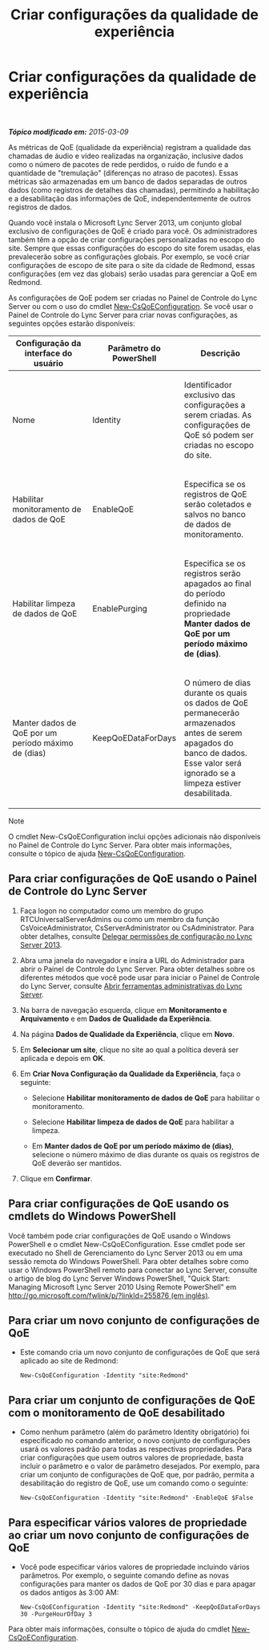 ﻿---
title: Criar configurações da qualidade de experiência
TOCTitle: Criar configurações da qualidade de experiência
ms:assetid: 64f05569-07c7-4f76-a96b-ea4125a510d5
ms:mtpsurl: https://technet.microsoft.com/pt-br/library/Gg521006(v=OCS.15)
ms:contentKeyID: 49306927
ms.date: 05/19/2016
mtps_version: v=OCS.15
ms.translationtype: HT
---

# Criar configurações da qualidade de experiência

 

_**Tópico modificado em:** 2015-03-09_

As métricas de QoE (qualidade da experiência) registram a qualidade das chamadas de áudio e vídeo realizadas na organização, inclusive dados como o número de pacotes de rede perdidos, o ruído de fundo e a quantidade de "tremulação" (diferenças no atraso de pacotes). Essas métricas são armazenadas em um banco de dados separadas de outros dados (como registros de detalhes das chamadas), permitindo a habilitação e a desabilitação das informações de QoE, independentemente de outros registros de dados.

Quando você instala o Microsoft Lync Server 2013, um conjunto global exclusivo de configurações de QoE é criado para você. Os administradores também têm a opção de criar configurações personalizadas no escopo do site. Sempre que essas configurações do escopo do site forem usadas, elas prevalecerão sobre as configurações globais. Por exemplo, se você criar configurações de escopo de site para o site da cidade de Redmond, essas configurações (em vez das globais) serão usadas para gerenciar a QoE em Redmond.

As configurações de QoE podem ser criadas no Painel de Controle do Lync Server ou com o uso do cmdlet [New-CsQoEConfiguration](https://docs.microsoft.com/en-us/powershell/module/skype/New-CsQoEConfiguration). Se você usar o Painel de Controle do Lync Server para criar novas configurações, as seguintes opções estarão disponíveis:


<table>
<colgroup>
<col style="width: 33%" />
<col style="width: 33%" />
<col style="width: 33%" />
</colgroup>
<thead>
<tr class="header">
<th>Configuração da interface do usuário</th>
<th>Parâmetro do PowerShell</th>
<th>Descrição</th>
</tr>
</thead>
<tbody>
<tr class="odd">
<td><p>Nome</p></td>
<td><p>Identity</p></td>
<td><p>Identificador exclusivo das configurações a serem criadas. As configurações de QoE só podem ser criadas no escopo do site.</p></td>
</tr>
<tr class="even">
<td><p>Habilitar monitoramento de dados de QoE</p></td>
<td><p>EnableQoE</p></td>
<td><p>Especifica se os registros de QoE serão coletados e salvos no banco de dados de monitoramento.</p></td>
</tr>
<tr class="odd">
<td><p>Habilitar limpeza de dados de QoE</p></td>
<td><p>EnablePurging</p></td>
<td><p>Especifica se os registros serão apagados ao final do período definido na propriedade <strong>Manter dados de QoE por um período máximo de (dias)</strong>.</p></td>
</tr>
<tr class="even">
<td><p>Manter dados de QoE por um período máximo de (dias)</p></td>
<td><p>KeepQoEDataForDays</p></td>
<td><p>O número de dias durante os quais os dados de QoE permanecerão armazenados antes de serem apagados do banco de dados. Esse valor será ignorado se a limpeza estiver desabilitada.</p></td>
</tr>
</tbody>
</table>


> [!note]  
> O cmdlet New-CsQoEConfiguration inclui opções adicionais não disponíveis no Painel de Controle do Lync Server. Para obter mais informações, consulte o tópico de ajuda <a href="https://docs.microsoft.com/en-us/powershell/module/skype/New-CsQoEConfiguration">New-CsQoEConfiguration</a>.

## Para criar configurações de QoE usando o Painel de Controle do Lync Server

1.  Faça logon no computador como um membro do grupo RTCUniversalServerAdmins ou como um membro da função CsVoiceAdministrator, CsServerAdministrator ou CsAdministrator. Para obter detalhes, consulte [Delegar permissões de configuração no Lync Server 2013](lync-server-2013-delegate-setup-permissions.md).

2.  Abra uma janela do navegador e insira a URL do Administrador para abrir o Painel de Controle do Lync Server. Para obter detalhes sobre os diferentes métodos que você pode usar para iniciar o Painel de Controle do Lync Server, consulte [Abrir ferramentas administrativas do Lync Server](lync-server-2013-open-lync-server-administrative-tools.md).

3.  Na barra de navegação esquerda, clique em **Monitoramento e Arquivamento** e em **Dados de Qualidade da Experiência**.

4.  Na página **Dados de Qualidade da Experiência**, clique em **Novo**.

5.  Em **Selecionar um site**, clique no site ao qual a política deverá ser aplicada e depois em **OK**.

6.  Em **Criar Nova Configuração da Qualidade da Experiência**, faça o seguinte:
    
      - Selecione **Habilitar monitoramento de dados de QoE** para habilitar o monitoramento.
    
      - Selecione **Habilitar limpeza de dados de QoE** para habilitar a limpeza.
    
      - Em **Manter dados de QoE por um período máximo de (dias)**, selecione o número máximo de dias durante os quais os registros de QoE deverão ser mantidos.

7.  Clique em **Confirmar**.

## Para criar configurações de QoE usando os cmdlets do Windows PowerShell

Você também pode criar configurações de QoE usando o Windows PowerShell e o cmdlet New-CsQoEConfiguration. Esse cmdlet pode ser executado no Shell de Gerenciamento do Lync Server 2013 ou em uma sessão remota do Windows PowerShell. Para obter detalhes sobre como usar o Windows PowerShell remoto para conectar ao Lync Server, consulte o artigo de blog do Lync Server Windows PowerShell, "Quick Start: Managing Microsoft Lync Server 2010 Using Remote PowerShell" em [http://go.microsoft.com/fwlink/p/?linkId=255876 (em inglês)](http://go.microsoft.com/fwlink/p/?linkid=255876).

## Para criar um novo conjunto de configurações de QoE

  - Este comando cria um novo conjunto de configurações de QoE que será aplicado ao site de Redmond:
    
        New-CsQoEConfiguration -Identity "site:Redmond"

## Para criar um conjunto de configurações de QoE com o monitoramento de QoE desabilitado

  - Como nenhum parâmetro (além do parâmetro Identity obrigatório) foi especificado no comando anterior, o novo conjunto de configurações usará os valores padrão para todas as respectivas propriedades. Para criar configurações que usem outros valores de propriedade, basta incluir o parâmetro e o valor de parâmetro desejados. Por exemplo, para criar um conjunto de configurações de QoE que, por padrão, permita a desabilitação do registro de QoE, use um comando como o seguinte:
    
        New-CsQoEConfiguration -Identity "site:Redmond" -EnableQoE $False

## Para especificar vários valores de propriedade ao criar um novo conjunto de configurações de QoE

  - Você pode especificar vários valores de propriedade incluindo vários parâmetros. Por exemplo, o seguinte comando define as novas configurações para manter os dados de QoE por 30 dias e para apagar os dados antigos às 3:00 AM:
    
        New-CsQoEConfiguration -Identity "site:Redmond" -KeepQoEDataForDays 30 -PurgeHourOfDay 3

Para obter mais informações, consulte o tópico de ajuda do cmdlet [New-CsQoEConfiguration](https://docs.microsoft.com/en-us/powershell/module/skype/New-CsQoEConfiguration).

